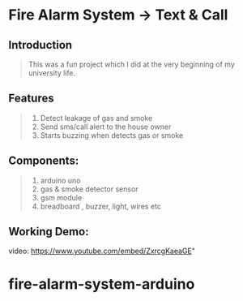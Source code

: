 # Fire Alarm System -> Text & Call

## Introduction

> This was a fun project which I did at the very beginning of my university life. 

## Features

> 1. Detect leakage of gas and smoke
> 2. Send sms/call alert to the house owner
> 3. Starts buzzing when detects gas or smoke

## Components:

> 1. arduino uno
> 2. gas & smoke detector sensor
> 3. gsm module
> 4. breadboard , buzzer, light, wires etc

## Working Demo: 

video: https://www.youtube.com/embed/ZxrcgKaeaGE"
# fire-alarm-system-arduino
